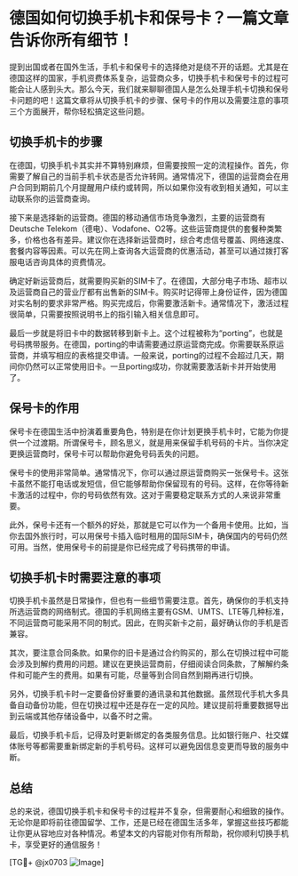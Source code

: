 # 德国如何切换手机卡和保号卡？一篇文章告诉你所有细节！

提到出国或者在国外生活，手机卡和保号卡的选择绝对是绕不开的话题。尤其是在德国这样的国家，手机资费体系复杂，运营商众多，切换手机卡和保号卡的过程可能会让人感到头大。那么今天，我们就来聊聊德国人是怎么处理手机卡切换和保号卡问题的吧！这篇文章将从切换手机卡的步骤、保号卡的作用以及需要注意的事项三个方面展开，帮你轻松搞定这些问题。

## 切换手机卡的步骤

在德国，切换手机卡其实并不算特别麻烦，但需要按照一定的流程操作。首先，你需要了解自己的当前手机卡状态是否允许转网。通常情况下，德国的运营商会在用户合同到期前几个月提醒用户续约或转网，所以如果你没有收到相关通知，可以主动联系你的运营商查询。

接下来是选择新的运营商。德国的移动通信市场竞争激烈，主要的运营商有Deutsche Telekom（德电）、Vodafone、O2等。这些运营商提供的套餐种类繁多，价格也各有差异。建议你在选择新运营商时，综合考虑信号覆盖、网络速度、套餐内容等因素。可以先在网上查询各大运营商的优惠活动，甚至可以通过拨打客服电话咨询具体的资费情况。

确定好新运营商后，就需要购买新的SIM卡了。在德国，大部分电子市场、超市以及运营商自己的营业厅都有出售新的SIM卡。购买时记得带上身份证件，因为德国对实名制的要求非常严格。购买完成后，你需要激活新卡。通常情况下，激活过程很简单，只需要按照说明书上的指引输入相关信息即可。

最后一步就是将旧卡中的数据转移到新卡上。这个过程被称为“porting”，也就是号码携带服务。在德国，porting的申请需要通过原运营商完成。你需要联系原运营商，并填写相应的表格提交申请。一般来说，porting的过程不会超过几天，期间你仍然可以正常使用旧卡。一旦porting成功，你就需要激活新卡并开始使用了。

## 保号卡的作用

保号卡在德国生活中扮演着重要角色，特别是在你计划更换手机卡时，它能为你提供一个过渡期。所谓保号卡，顾名思义，就是用来保留手机号码的卡片。当你决定更换运营商时，保号卡可以帮助你避免号码丢失的问题。

保号卡的使用非常简单。通常情况下，你可以通过原运营商购买一张保号卡。这张卡虽然不能打电话或发短信，但它能够帮助你保留现有的号码。这样，在你等待新卡激活的过程中，你的号码依然有效。这对于需要稳定联系方式的人来说非常重要。

此外，保号卡还有一个额外的好处，那就是它可以作为一个备用卡使用。比如，当你去国外旅行时，可以用保号卡插入临时租用的国际SIM卡，确保国内的号码仍然可用。当然，使用保号卡的前提是你已经完成了号码携带的申请。

## 切换手机卡时需要注意的事项

切换手机卡虽然是日常操作，但也有一些细节需要注意。首先，确保你的手机支持所选运营商的网络制式。德国的手机网络主要有GSM、UMTS、LTE等几种标准，不同运营商可能采用不同的制式。因此，在购买新卡之前，最好确认你的手机是否兼容。

其次，要注意合同条款。如果你的旧卡是通过合约购买的，那么在切换过程中可能会涉及到解约费用的问题。建议在更换运营商前，仔细阅读合同条款，了解解约条件和可能产生的费用。如果有可能，尽量等到合同自然到期再进行切换。

另外，切换手机卡时一定要备份好重要的通讯录和其他数据。虽然现代手机大多具备自动备份功能，但在切换过程中还是存在一定的风险。建议提前将重要数据导出到云端或其他存储设备中，以备不时之需。

最后，切换手机卡后，记得及时更新绑定的各类服务信息。比如银行账户、社交媒体账号等都需要重新绑定新的手机号码。这样可以避免因信息变更而导致的服务中断。

## 总结

总的来说，德国切换手机卡和保号卡的过程并不复杂，但需要耐心和细致的操作。无论你是即将前往德国留学、工作，还是已经在德国生活多年，掌握这些技巧都能让你更从容地应对各种情况。希望本文的内容能对你有所帮助，祝你顺利切换手机卡，享受更好的通信服务！

[TG💪+ @jx0703 ![Image](https://github.com/user-attachments/assets/dbca1d08-cadb-493c-b0ec-ad6f7a83f270)]